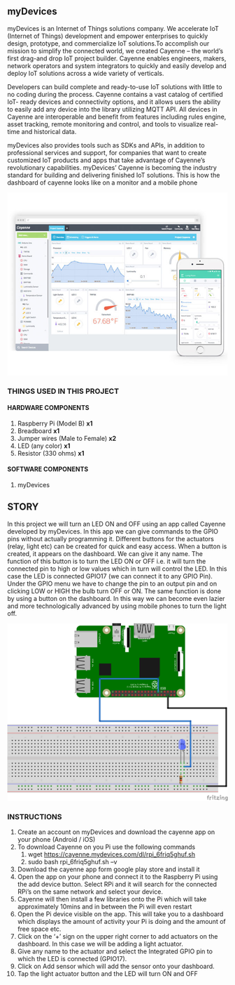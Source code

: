 ## myDevices 

myDevices is an Internet of Things solutions company. We accelerate IoT (Internet of Things) development and empower enterprises to quickly design, prototype, and commercialize IoT solutions.To accomplish our mission to simplify the connected world, we created Cayenne – the world’s first drag-and drop IoT project builder. Cayenne enables engineers, makers, network operators and system integrators to quickly and easily develop and deploy IoT solutions across a wide variety of verticals.

Developers can build complete and ready-to-use IoT solutions with little to no coding during the process. Cayenne contains a vast catalog of certified IoT- ready devices and connectivity options, and it allows users the ability to easily add any device into the library utilizing MQTT API. All devices in Cayenne are interoperable and benefit from features including rules engine, asset tracking, remote monitoring and control, and tools to visualize real-time and historical data.

myDevices also provides tools such as SDKs and APIs, in addition to professional services and support, for companies that want to create customized IoT products and apps that take advantage of Cayenne’s revolutionary capabilities. myDevices’ Cayenne is becoming the industry standard for building and delivering finished IoT solutions. This is how the dashboard of cayenne looks like on a monitor and a mobile phone

![](https://github.com/11RO05/handson-iot-raspberrypi/blob/master/images/myDevices.jpg)


### THINGS USED IN THIS PROJECT

#### HARDWARE COMPONENTS
1.	Raspberry Pi (Model B)	   **x1**
2.	Breadboard			   **x1**
3.	Jumper wires (Male to Female) **x2**
4.	LED (any color)		    **x1**
5.	Resistor (330 ohms)	  	    **x1**

#### SOFTWARE COMPONENTS
1.	myDevices

## STORY
In this project we will turn an LED ON and OFF using an app called Cayenne developed by myDevices. In this app we can give commands to the GPIO pins without actually programming it. Different buttons for the actuators (relay, light etc) can be created for quick and easy access. When a button is created, it appears on the dashboard. We can give it any name. The function of this button is to turn the LED ON or OFF i.e. it will turn the connected pin to high or low values which in turn will control the LED. In this case the LED is connected GPIO17 (we can connect it to any GPIO Pin). Under the GPIO menu we have to change the pin to an output pin and on clicking LOW or HIGH the bulb turn OFF or ON. The same function is done by using a button on the dashboard. In this way we can become even lazier and more technologically advanced by using mobile phones to turn the light off. 

![](https://github.com/11RO05/handson-iot-raspberrypi/blob/master/circuit-diagram/myDevices.png)

### INSTRUCTIONS
1.	Create an account on myDevices and download the cayenne app on your phone (Android / iOS)
2.	To download Cayenne on you Pi use the following commands 
    1) wget https://cayenne.mydevices.com/dl/rpi_6friq5ghuf.sh
    2) sudo bash rpi_6friq5ghuf.sh –v
3.	Download the cayenne app form google play store and install it
4.	Open the app on your phone and connect it to the Raspberry Pi using the add device button. Select RPi and it will search for the connected RPi’s on the same network and select your device.
5.	Cayenne will then install a few libraries onto the Pi which will take approximately 10mins and in between the Pi will even restart
6.	Open the Pi device visible on the app. This will take you to a dashboard which displays the amount of activity your Pi is doing and the amount of free space etc.
7.	Click on the ‘+’ sign on the upper right corner to add actuators on the dashboard. In this case we will be adding a light actuator.
8.	Give any name to the actuator and select the Integrated GPIO pin to which the LED is connected (GPIO17). 
9.	Click on Add sensor which will add the sensor onto your dashboard.
10.	Tap the light actuator button and the LED will turn ON and OFF
